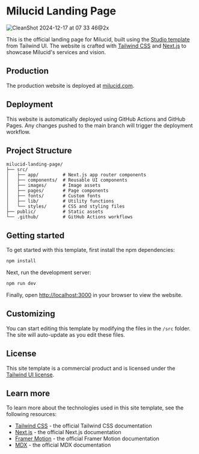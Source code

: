 # Milucid Landing Page

![CleanShot 2024-12-17 at 07 33 46@2x](https://github.com/user-attachments/assets/889dc2ad-a512-4f9c-956d-2156dde6a4fd)


This is the official landing page for Milucid, built using the [Studio template](https://tailwindui.com/templates/studio) from Tailwind UI. The website is crafted with [Tailwind CSS](https://tailwindcss.com) and [Next.js](https://nextjs.org) to showcase Milucid's services and vision.

## Production

The production website is deployed at [milucid.com](https://milucid.com).

## Deployment

This website is automatically deployed using GitHub Actions and GitHub Pages. Any changes pushed to the main branch will trigger the deployment workflow.

## Project Structure

```
milucid-landing-page/
├── src/
│   ├── app/         # Next.js app router components
│   ├── components/  # Reusable UI components
│   ├── images/      # Image assets
│   ├── pages/       # Page components
│   ├── fonts/       # Custom fonts
│   ├── lib/         # Utility functions
│   └── styles/      # CSS and styling files
├── public/          # Static assets
└── .github/         # GitHub Actions workflows
```

## Getting started

To get started with this template, first install the npm dependencies:

```bash
npm install
```

Next, run the development server:

```bash
npm run dev
```

Finally, open [http://localhost:3000](http://localhost:3000) in your browser to view the website.

## Customizing

You can start editing this template by modifying the files in the `/src` folder. The site will auto-update as you edit these files.

## License

This site template is a commercial product and is licensed under the [Tailwind UI license](https://tailwindui.com/license).

## Learn more

To learn more about the technologies used in this site template, see the following resources:

- [Tailwind CSS](https://tailwindcss.com/docs) - the official Tailwind CSS documentation
- [Next.js](https://nextjs.org/docs) - the official Next.js documentation
- [Framer Motion](https://www.framer.com/docs/) - the official Framer Motion documentation
- [MDX](https://mdxjs.com/) - the official MDX documentation
